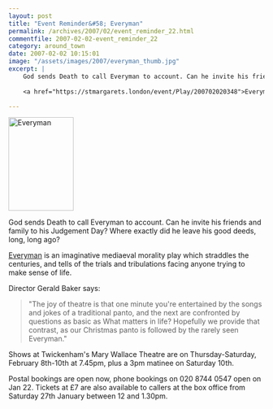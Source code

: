 ```yaml
---
layout: post
title: "Event Reminder&#58; Everyman"
permalink: /archives/2007/02/event_reminder_22.html
commentfile: 2007-02-02-event_reminder_22
category: around_town
date: 2007-02-02 10:15:01
image: "/assets/images/2007/everyman_thumb.jpg"
excerpt: |
    God sends Death to call Everyman to account. Can he invite his friends and family to his Judgement Day?? Where exactly did he leave his good deeds, long, long ago?
    
    <a href="https://stmargarets.london/event/Play/200702020348">Everyman</a> is an imaginative mediaeval morality play which straddles the centuries, and tells of the trials and tribulations facing anyone trying to make sense of life.

---
```


<a href="/assets/images/2007/everyman.jpg" title="See larger version of - Everyman"><img src="/assets/images/2007/everyman_thumb.jpg" width="128" height="184" alt="Everyman" class="photo right" /></a>

God sends Death to call Everyman to account. Can he invite his friends and family to his Judgement Day? Where exactly did he leave his good deeds, long, long ago?

[Everyman](/event/Play/200702020348) is an imaginative mediaeval morality play which straddles the centuries, and tells of the trials and tribulations facing anyone trying to make sense of life.

Director Gerald Baker says:

> "The joy of theatre is that one minute you're entertained by the songs and jokes of a traditional panto, and the next are confronted by questions as basic as What matters in life? Hopefully we provide that contrast, as our Christmas panto is followed by the rarely seen Everyman."

Shows at Twickenham's Mary Wallace Theatre are on Thursday-Saturday, February 8th-10th at 7.45pm, plus a 3pm matinee on Saturday 10th.

Postal bookings are open now, phone bookings on 020 8744 0547 open on Jan 22. Tickets at £7 are also available to callers at the box office from Saturday 27th January between 12 and 1.30pm.
